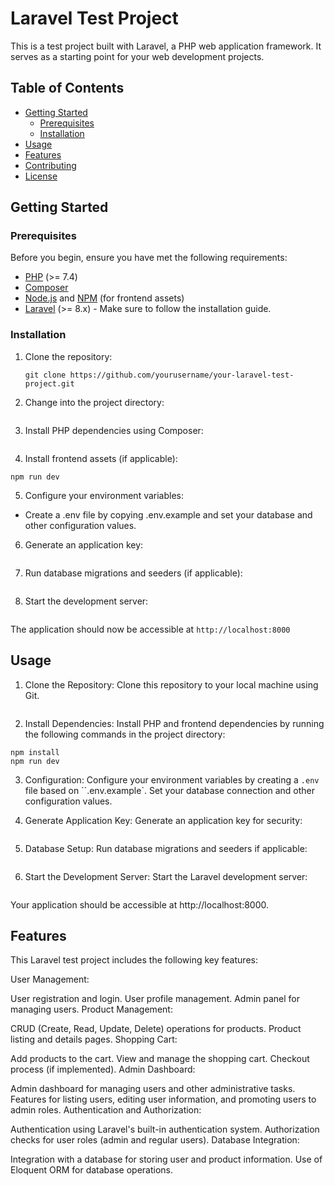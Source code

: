 # Laravel Test Project

This is a test project built with Laravel, a PHP web application framework. It serves as a starting point for your web development projects.

## Table of Contents

- [Getting Started](#getting-started)
  - [Prerequisites](#prerequisites)
  - [Installation](#installation)
- [Usage](#usage)
- [Features](#features)
- [Contributing](#contributing)
- [License](#license)

## Getting Started

### Prerequisites

Before you begin, ensure you have met the following requirements:

- [PHP](https://www.php.net/) (>= 7.4)
- [Composer](https://getcomposer.org/)
- [Node.js](https://nodejs.org/) and [NPM](https://www.npmjs.com/) (for frontend assets)
- [Laravel](https://laravel.com/docs/8.x/installation) (>= 8.x) - Make sure to follow the installation guide.

### Installation

1. Clone the repository:

   ```
   git clone https://github.com/yourusername/your-laravel-test-project.git
   ```

2. Change into the project directory:
```cd your-laravel-test-project
```

3. Install PHP dependencies using Composer:
```composer install
```

4. Install frontend assets (if applicable):
```npm install
npm run dev
```

5. Configure your environment variables:

- Create a .env file by copying .env.example and set your database and other configuration values.

6. Generate an application key:
```php artisan key:generate
```

7. Run database migrations and seeders (if applicable):
```php artisan migrate --seed
```

8. Start the development server:
```php artisan serve
```

The application should now be accessible at `http://localhost:8000`

## Usage

1. Clone the Repository: Clone this repository to your local machine using Git.
```git clone https://github.com/yourusername/your-laravel-test-project.git
```

2. Install Dependencies: Install PHP and frontend dependencies by running the following commands in the project directory:
```composer install
npm install
npm run dev
```
3. Configuration: Configure your environment variables by creating a `.env` file based on ``.env.example`. Set your database connection and other configuration values.

4. Generate Application Key: Generate an application key for security:
```php artisan key:generate
```

5. Database Setup: Run database migrations and seeders if applicable:
```php artisan migrate --seed
```

6. Start the Development Server: Start the Laravel development server:
```php artisan serve
```
Your application should be accessible at http://localhost:8000.

## Features
This Laravel test project includes the following key features:

User Management:

User registration and login.
User profile management.
Admin panel for managing users.
Product Management:

CRUD (Create, Read, Update, Delete) operations for products.
Product listing and details pages.
Shopping Cart:

Add products to the cart.
View and manage the shopping cart.
Checkout process (if implemented).
Admin Dashboard:

Admin dashboard for managing users and other administrative tasks.
Features for listing users, editing user information, and promoting users to admin roles.
Authentication and Authorization:

Authentication using Laravel's built-in authentication system.
Authorization checks for user roles (admin and regular users).
Database Integration:

Integration with a database for storing user and product information.
Use of Eloquent ORM for database operations.